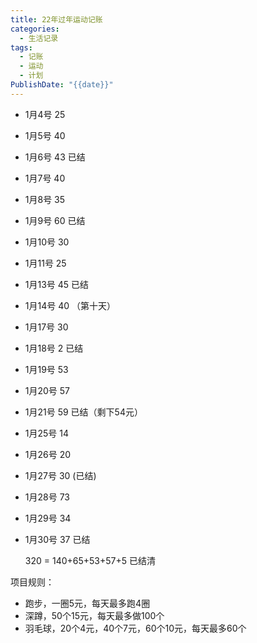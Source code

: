 ```yaml
---
title: 22年过年运动记账
categories:
  - 生活记录
tags:
  - 记账
  - 运动
  - 计划
PublishDate: "{{date}}"
---
```


- 1月4号 25

- 1月5号 40

- 1月6号 43 已结

- 1月7号 40

- 1月8号 35

- 1月9号 60 已结

- 1月10号 30

- 1月11号 25

- 1月13号 45 已结

- 1月14号 40 （第十天）

- 1月17号 30

- 1月18号 2 已结

- 1月19号 53

- 1月20号 57

- 1月21号 59 已结（剩下54元）

- 1月25号 14 

- 1月26号 20

- 1月27号 30 (已结)

- 1月28号 73 
- 1月29号 34
- 1月30号 37 已结

  320 = 140+65+53+57+5 已结清

项目规则：

- 跑步，一圈5元，每天最多跑4圈
- 深蹲，50个15元，每天最多做100个
- 羽毛球，20个4元，40个7元，60个10元，每天最多60个